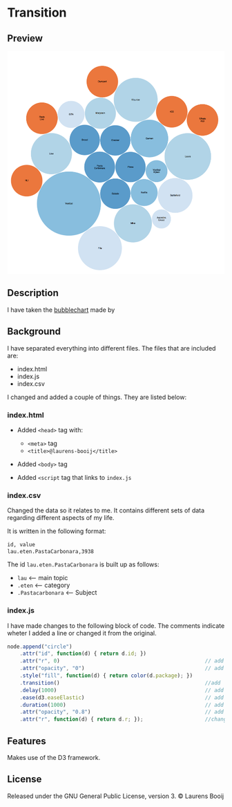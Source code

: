 # Transition
## Preview
![preview][cover]
## Description
I have taken the [bubblechart][chart] made by [][author]

## Background
I have separated everything into different files. The files that are included are:
* index.html
* index.js
* index.csv

I changed and added a couple of things. They are listed below:

### index.html
* Added `<head>` tag with:
  * `<meta>` tag
  * `<title>@laurens-booij</title>`

* Added `<body>` tag
* Added `<script` tag that links to `index.js`

### index.csv
Changed the data so it relates to me. It contains different sets of data regarding different aspects of my life.

It is written in the following format:
```
id, value
lau.eten.PastaCarbonara,3938
```
The id `lau.eten.PastaCarbonara` is built up as follows:
* `lau`             <-- main topic
* `.eten`           <-- category
* `.Pastacarbonara` <-- Subject

### index.js
I have made changes to the following block of code. The comments indicate wheter I added a line or changed it from the original.

```javascript
node.append("circle")
    .attr("id", function(d) { return d.id; })
    .attr("r", 0)                                               // add
    .attr("opacity", "0")                                       // add
    .style("fill", function(d) { return color(d.package); })
    .transition()                                               //add
    .delay(1000)                                                // add
    .ease(d3.easeElastic)                                       // add
    .duration(1000)                                             // add
    .attr("opacity", "0.8")                                     // add
    .attr("r", function(d) { return d.r; });                    //changed position
```

## Features
Makes use of the D3 framework.

## License
Released under the GNU General Public License, version 3. © Laurens Booij


[cover]: preview.png
[chart]: https://bl.ocks.org/mbostock/4063269#index.html
[author]: https://bl.ocks.org/mbostock
